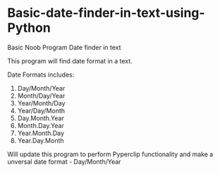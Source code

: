 # Basic-date-finder-in-text-using-Python
Basic Noob Program Date finder in text


This program will find date format in a text.


Date Formats includes:

1. Day/Month/Year
2. Month/Day/Year
3. Year/Month/Day
4. Year/Day/Month
5. Day.Month.Year
6. Month.Day.Year
7. Year.Month.Day
8. Year.Day.Month

Will update this program to perform Pyperclip functionality
and make a unversal date format - Day/Month/Year
